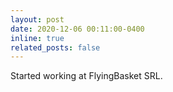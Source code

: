 ```yaml
---
layout: post
date: 2020-12-06 00:11:00-0400
inline: true
related_posts: false
---
```


Started working at FlyingBasket SRL.
